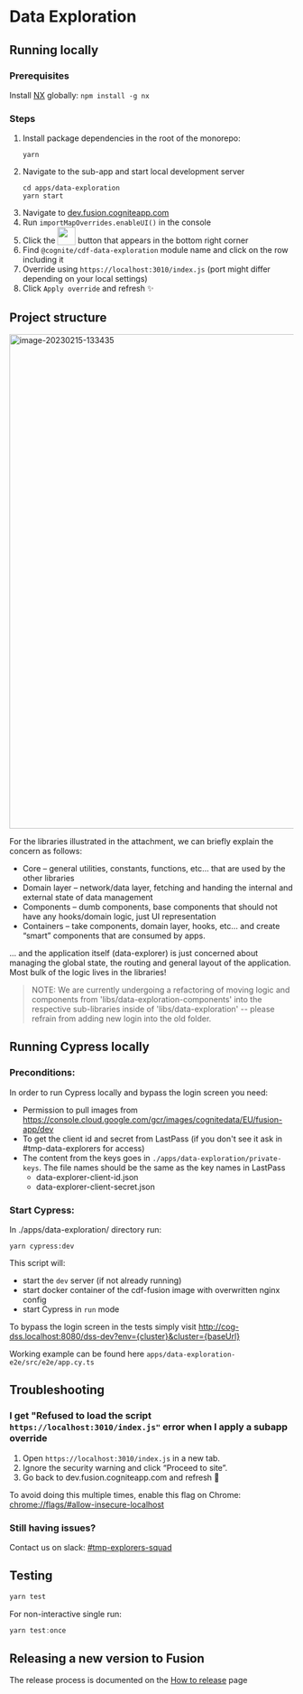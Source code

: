# Data Exploration

## Running locally

### Prerequisites

Install [NX](https://www.npmjs.com/package/nx) globally: `npm install -g nx`

### Steps

1. Install package dependencies in the root of the monorepo:
   ```
   yarn
   ```
2. Navigate to the sub-app and start local development server
   ```
   cd apps/data-exploration
   yarn start
   ```
3. Navigate to [dev.fusion.cogniteapp.com](dev.fusion.cogniteapp.com)
4. Run `importMapOverrides.enableUI()` in the console
5. Click the <img width="32" valign="bottom" src="https://user-images.githubusercontent.com/6615090/165697621-dc80186c-2bdc-4f1c-90a1-d7ab4f985efc.png"> button that appears in the bottom right corner
6. Find `@cognite/cdf-data-exploration` module name and click on the row including it
7. Override using `https://localhost:3010/index.js` (port might differ depending on your local settings)
8. Click `Apply override` and refresh ✨

## Project structure

<img width="876" alt="image-20230215-133435" src="https://user-images.githubusercontent.com/70804363/226296463-ecd4c8e6-f7b8-4e4e-8939-6d42ac1e31cc.png">

For the libraries illustrated in the attachment, we can briefly explain the concern as follows:

- Core – general utilities, constants, functions, etc… that are used by the other libraries
- Domain layer – network/data layer, fetching and handing the internal and external state of data management
- Components – dumb components, base components that should not have any hooks/domain logic, just UI representation
- Containers – take components, domain layer, hooks, etc… and create “smart” components that are consumed by apps.

... and the application itself (data-explorer) is just concerned about managing the global state, the routing and general layout of the application. Most bulk of the logic lives in the libraries!

> NOTE: We are currently undergoing a refactoring of moving logic and components from 'libs/data-exploration-components' into the respective sub-libraries inside of 'libs/data-exploration' -- please refrain from adding new login into the old folder.

## Running Cypress locally

### Preconditions:

In order to run Cypress locally and bypass the login screen you need:

- Permission to pull images from https://console.cloud.google.com/gcr/images/cognitedata/EU/fusion-app/dev
- To get the client id and secret from LastPass (if you don't see it ask in #tmp-data-explorers for access)
- The content from the keys goes in `./apps/data-exploration/private-keys`. The file names should be the same as the key names in LastPass
  - data-explorer-client-id.json
  - data-explorer-client-secret.json

### Start Cypress:

In ./apps/data-exploration/ directory run:

```shell
yarn cypress:dev
```

This script will:

- start the `dev` server (if not already running)
- start docker container of the cdf-fusion image with overwritten nginx config
- start Cypress in `run` mode

To bypass the login screen in the tests simply visit http://cog-dss.localhost:8080/dss-dev?env={cluster}&cluster={baseUrl}

Working example can be found here `apps/data-exploration-e2e/src/e2e/app.cy.ts`

## Troubleshooting

### I get "Refused to load the script `https://localhost:3010/index.js"` error when I apply a subapp override

1.  Open `https://localhost:3010/index.js` in a new tab.
2.  Ignore the security warning and click “Proceed to site”.
3.  Go back to dev.fusion.cogniteapp.com and refresh 🔄

To avoid doing this multiple times, enable this flag on Chrome:
[chrome://flags/#allow-insecure-localhost](chrome://flags/#allow-insecure-localhost)

### Still having issues?

Contact us on slack: [#tmp-explorers-squad](https://cognitedata.slack.com/archives/C041Y4SJXC6)

## Testing

```js
yarn test
```

For non-interactive single run:

```js
yarn test:once
```

## Releasing a new version to Fusion

The release process is documented on the [How to release](https://cognitedata.atlassian.net/wiki/spaces/DEGEXP/pages/3830743065/How+to+release) page
